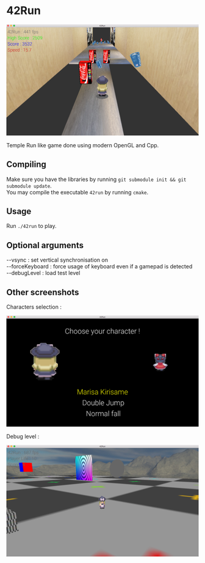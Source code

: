 # 42Run

![screenshot](/screenshots/42run_1.png?raw=true)

Temple Run like game done using modern OpenGL and Cpp.

## Compiling

Make sure you have the libraries by running `git submodule init && git submodule update`.  
You may compile the executable `42run` by running `cmake`.

## Usage

Run `./42run` to play.

## Optional arguments

--vsync : set vertical synchronisation on  
--forceKeyboard : force usage of keyboard even if a gamepad is detected  
--debugLevel : load test level  

## Other screenshots

Characters selection :

![screenshot](/screenshots/42run_2.png?raw=true)

Debug level :

![screenshot](/screenshots/42run_3.png?raw=true)
